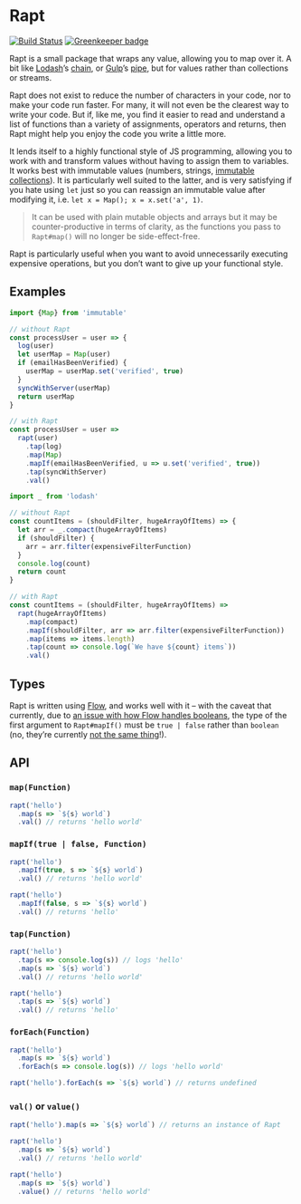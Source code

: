 # Rapt

[![Build Status](https://travis-ci.org/Leeds-eBooks/rapt.svg?branch=master)](https://travis-ci.org/Leeds-eBooks/rapt)
[![Greenkeeper badge](https://badges.greenkeeper.io/Leeds-eBooks/rapt.svg)](https://greenkeeper.io/)

Rapt is a small package that wraps any value, allowing you to map over it. A bit like [Lodash](https://lodash.com/)’s [chain](https://lodash.com/docs/4.17.5#chain), or [Gulp](https://gulpjs.com/)’s [pipe](https://github.com/gulpjs/gulp/blob/v3.9.1/docs/API.md), but for values rather than collections or streams.

Rapt does not exist to reduce the number of characters in your code, nor to make your code run faster. For many, it will not even be the clearest way to write your code. But if, like me, you find it easier to read and understand a list of functions than a variety of assignments, operators and returns, then Rapt might help you enjoy the code you write a little more.

It lends itself to a highly functional style of JS programming, allowing you to work with and transform values without having to assign them to variables. It works best with immutable values (numbers, strings, [immutable collections](https://facebook.github.io/immutable-js/)). It is particularly well suited to the latter, and is very satisfying if you hate using `let` just so you can reassign an immutable value after modifying it, i.e. `let x = Map(); x = x.set('a', 1)`.

> It can be used with plain mutable objects and arrays but it may be counter-productive in terms of clarity, as the functions you pass to `Rapt#map()` will no longer be side-effect-free.

Rapt is particularly useful when you want to avoid unnecessarily executing expensive operations, but you don’t want to give up your functional style.

## Examples

```js
import {Map} from 'immutable'

// without Rapt
const processUser = user => {
  log(user)
  let userMap = Map(user)
  if (emailHasBeenVerified) {
    userMap = userMap.set('verified', true)
  }
  syncWithServer(userMap)
  return userMap
}

// with Rapt
const processUser = user =>
  rapt(user)
    .tap(log)
    .map(Map)
    .mapIf(emailHasBeenVerified, u => u.set('verified', true))
    .tap(syncWithServer)
    .val()
```

```js
import _ from 'lodash'

// without Rapt
const countItems = (shouldFilter, hugeArrayOfItems) => {
  let arr = _.compact(hugeArrayOfItems)
  if (shouldFilter) {
    arr = arr.filter(expensiveFilterFunction)
  }
  console.log(count)
  return count
}

// with Rapt
const countItems = (shouldFilter, hugeArrayOfItems) =>
  rapt(hugeArrayOfItems)
    .map(compact)
    .mapIf(shouldFilter, arr => arr.filter(expensiveFilterFunction))
    .map(items => items.length)
    .tap(count => console.log(`We have ${count} items`))
    .val()
```

## Types

Rapt is written using [Flow](), and works well with it – with the caveat that currently, due to [an issue with how Flow handles booleans](https://github.com/facebook/flow/issues/4196), the type of the first argument to `Rapt#mapIf()` must be `true | false` rather than `boolean` (no, they’re currently [not the same thing](https://github.com/facebook/flow/issues/4196)!).

## API

### `map(Function)`

```js
rapt('hello')
  .map(s => `${s} world`)
  .val() // returns 'hello world'
```

### `mapIf(true | false, Function)`

```js
rapt('hello')
  .mapIf(true, s => `${s} world`)
  .val() // returns 'hello world'

rapt('hello')
  .mapIf(false, s => `${s} world`)
  .val() // returns 'hello'
```

### `tap(Function)`

```js
rapt('hello')
  .tap(s => console.log(s)) // logs 'hello'
  .map(s => `${s} world`)
  .val() // returns 'hello world'

rapt('hello')
  .tap(s => `${s} world`)
  .val() // returns 'hello'
```

### `forEach(Function)`

```js
rapt('hello')
  .map(s => `${s} world`)
  .forEach(s => console.log(s)) // logs 'hello world'

rapt('hello').forEach(s => `${s} world`) // returns undefined
```

### `val()` or `value()`

```js
rapt('hello').map(s => `${s} world`) // returns an instance of Rapt

rapt('hello')
  .map(s => `${s} world`)
  .val() // returns 'hello world'

rapt('hello')
  .map(s => `${s} world`)
  .value() // returns 'hello world'
```
